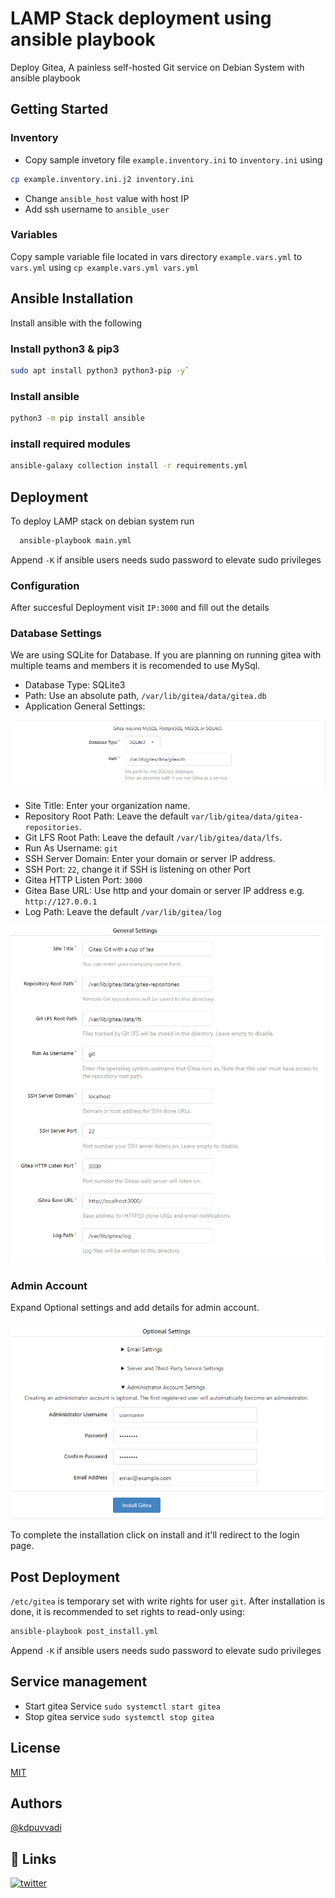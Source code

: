 
# LAMP Stack deployment using ansible playbook

Deploy Gitea, A painless self-hosted Git service on Debian System with ansible playbook

## Getting Started

### Inventory

* Copy sample invetory file `example.inventory.ini` to `inventory.ini` using

```bash
cp example.inventory.ini.j2 inventory.ini
```

* Change `ansible_host` value with host IP
* Add ssh username to `ansible_user`

### Variables

Copy sample variable file located in vars directory
`example.vars.yml` to `vars.yml` using `cp example.vars.yml vars.yml`

## Ansible Installation

Install ansible with the following

### Install python3 & pip3

```bash
sudo apt install python3 python3-pip -y`
```

### Install ansible

```bash
python3 -m pip install ansible
```

### install required modules

```bash
ansible-galaxy collection install -r requirements.yml
```

## Deployment

To deploy LAMP stack on debian system run

```bash
  ansible-playbook main.yml
```

Append `-K` if ansible users needs sudo password to elevate sudo privileges

### Configuration

After succesful Deployment visit `IP:3000` and fill out the details

### Database Settings

We are using SQLite for Database.
If you are planning on running gitea with multiple teams and members it is recomended to use MySql.

* Database Type: SQLite3
* Path: Use an absolute path, `/var/lib/gitea/data/gitea.db`
* Application General Settings:

![Gitea Database Settings](./img/gitea_db.png)

* Site Title: Enter your organization name.
* Repository Root Path: Leave the default `var/lib/gitea/data/gitea-repositories`.
* Git LFS Root Path: Leave the default `/var/lib/gitea/data/lfs`.
* Run As Username: `git`
* SSH Server Domain: Enter your domain or server IP address.
* SSH Port: `22`, change it if SSH is listening on other Port
* Gitea HTTP Listen Port: `3000`
* Gitea Base URL: Use http and your domain or server IP address e.g. `http://127.0.0.1`
* Log Path: Leave the default `/var/lib/gitea/log`

![Gitea General Settings](./img/gitea_settings.png)

### Admin Account

Expand Optional settings and add details for admin account.

![Gitea Admin Settings](./img/gitea_admin.png)

To complete the installation click on install and it'll redirect to the login page.

## Post Deployment

`/etc/gitea` is temporary set with write rights for user `git`.
After installation is done, it is recommended to set rights to read-only using:

```bash
ansible-playbook post_install.yml
```

Append `-K` if ansible users needs sudo password to elevate sudo privileges

## Service management

* Start gitea Service `sudo systemctl start gitea`
* Stop gitea service `sudo systemctl stop gitea`

## License

[MIT](https://choosealicense.com/licenses/mit/)

## Authors

[@kdpuvvadi](https://www.github.com/kdpuvvadi)

## 🔗 Links

[![twitter](https://img.shields.io/badge/twitter-1DA1F2?style=for-the-badge&logo=twitter&logoColor=white)](https://twitter.com/kdpuvvadi)
